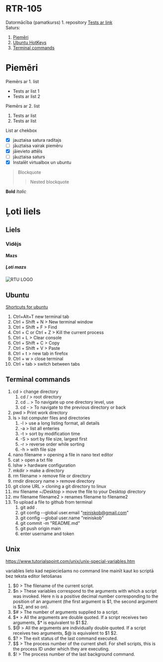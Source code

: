# RTR-105

Datormācība (pamatkurss) 1. repository
[Tests ar link](https://ortus.rtu.lv)  
Saturs:
1. [Piemēri](#piemēri)
2. [Ubuntu HotKeys](#ubuntu)
3. [Terminal commands](#terminal)



# Piemēri
Piemērs ar 1. list
-  Tests ar list 1
-  Tests ar list 2

Piemērs ar 2. list
1. Tests ar list 
2. Tests ar list 

List ar chekbox
- [x] jauztaisa satura raditajs
- [ ] jāuztaisa vairak piemēru
- [x] jāievieto attēls
- [ ] jāuztaisa saturs
- [x] Instalēt virtualbox un ubuntu

> Blockquote
>> Nested blockquote

**Bold**
*Italic*
# Ļoti liels
## Liels
### Vidējs
#### Mazs
##### Ļoti mazs

![RTU LOGO](https://upload.wikimedia.org/wikipedia/lv/thumb/f/fd/RTU_logo_2017.svg/1232px-RTU_logo_2017.svg.png)

## Ubuntu
[Shortcuts for ubuntu](https://www.geeksforgeeks.org/keyboard-shortcuts-for-ubuntu-set-1/) 
1. Ctrl+Alt+T new terminal tab
2. Ctrl + Shift + N > New terminal window 
3. Ctrl + Shift + F > Find
4. Ctrl + C or Ctrl + Z > Kill the current process 
5. Ctrl + L > Clear console 
6. Ctrl + Shift + C > Copy
7. Ctrl + Shift + V > Paste
8. Ctrl + t > new tab in firefox
9. Ctrl + w > close terminal
10. Ctrl + tab > switch between tabs



## Terminal commands

1. cd > change directory
    1. cd / > root directory
    2. cd .. > To navigate up one directory level, use 
    3. cd - > To navigate to the previous directory or back
2. pwd > Print work directory
3. ls > list computer files and directories
    1. -l > use a long listing format, all details
    2. -a > list all enteries
    3. -t > sort by modification time
    4. -S > sort by file size, largest first
    5. -r > reverse order while sorting
    6. -h > with file size
4. nano filename > opening a file in nano text editor
5. cat > open a txt file
6. lshw > hardware configuration 
7. mkdir > make a directory 
8. rm filename > remove file or directory
9. rmdir direcory name > remove directory
10. git clone URL > cloning a git directory to linux
11. mv filename ~/Desktop  > move the file to your Desktop directory
12. mv filename filename2 > renames filename to filename2
13. To upload a file to github from terminal
	1. git add .
	2. git config --global user.email "reiniskob@gmail.com"
	3. git config --global user.name "reiniskob"
	4. git commit -m "README.md"
	5. git push origin main
	6. enter username and token

## Unix
https://www.tutorialspoint.com/unix/unix-special-variables.htm

variables lieto kad nepieciešams no command line mainīt kaut ko scriptā bez teksta editor lietošanas

1. $0 > The filename of the current script.
2. $n > These variables correspond to the arguments with which a script was invoked. Here n is a positive decimal number corresponding to the position of an argument (the first argument is $1, the second argument is $2, and so on).
3. $# > The number of arguments supplied to a script.
4. $* > All the arguments are double quoted. If a script receives two arguments, $* is equivalent to $1 $2.
5. $@ > All the arguments are individually double quoted. If a script receives two arguments, $@ is equivalent to $1 $2.
6. $? > The exit status of the last command executed.
7. $$ > The process number of the current shell. For shell scripts, this is the process ID under which they are executing.
8. $! > The process number of the last background command.
